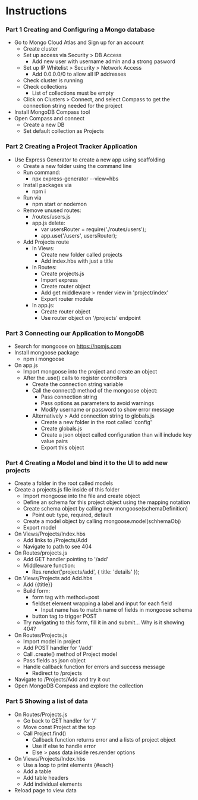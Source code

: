 # Instructions

### Part 1 Creating and Configuring a Mongo database
- Go to Mongo Cloud Atlas and Sign up for an account
    - Create cluster
    - Set up access via Security > DB Access
        - Add new user with username admin and a strong pasword
    - Set up IP Whitelist > Security > Network Access
        - Add 0.0.0.0/0 to allow all IP addresses
    - Check cluster is running
    - Check collections
        - List of collections must be empty
    - Click on Clusters > Connect, and select Compass to get the connection string needed for the project
- Install MongoDB Compass tool
- Open Compass and connect
    - Create a new DB
    - Set default collection as Projects

### Part 2 Creating a Project Tracker Application
- Use Express Generator to create a new app using scaffolding
    - Create a new folder using the command line
    - Run command:
        - npx express-generator --view=hbs
    - Install packages via 
        - npm i
    - Run via 
        - npm start or nodemon
    - Remove unused routes:
        - /routes/users.js
        - app.js delete:
            - var usersRouter = require('./routes/users');
            - app.use('/users', usersRouter);
    - Add Projects route
        - In Views: 
            - Create new folder called projects
            - Add index.hbs with just a title
        - In Routes:
            - Create projects.js
            - Import express
            - Create router object
            - Add get middleware > render view in 'project/index'
            - Export router module
        - In app.js:
            - Create router object
            - Use router object on '/projects' endpoint
### Part 3 Connecting our Application to MongoDB 
- Search for mongoose on https://npmjs.com
- Install mongoose package
    - npm i mongoose
- On app.js
    - Import mongoose into the project and create an object
    - After the .use() calls to register controllers
        - Create the connection string variable
        - Call the connect() method of the mongoose object:
            - Pass connection string
            - Pass options as parameters to avoid warnings
            - Modify username or password to show error message
        - Alternatively > Add connection string to globals.js
            - Create a new folder in the root called 'config'
            - Create globals.js
            - Create a json object called configuration than will include key value pairs
            - Export this object
            
### Part 4 Creating a Model and bind it to the UI to add new projects
- Create a folder in the root called models
- Create a projects.js file inside of this folder
    - Import mongoose into the  file and create object
    - Define an schema for this project object using the mapping notation
    - Create schema object by calling new mongoose(schemaDefinition)
        - Point out: type, required, default
    - Create a model object by calling mongoose.model(schhemaObj)
    - Export model
- On Views/Projects/Index.hbs
    - Add links to /Projects/Add
    - Navigate to path to see 404
- On Routes/projects.js
    - Add GET handler pointing to '/add'
    - Middleware function:
        - Res.render('projects/add', { title: 'details' });
- On Views/Projects add Add.hbs
    - Add {{title}}
    - Build form:
        - form tag with method=post
        - fieldset element wrapping a label and input for each field
            - Input name has to match name of fields in mongoose schema
        - button tag to trigger POST
    - Try navigating to this form, fill it in and submit… Why is it showing 404?
- On Routes/Projects.js
    - Import model in project
    - Add POST handler for '/add'
    - Call .create() method of Project model
    - Pass fields as json object
    - Handle callback function for errors and success message
        - Redirect to /projects
- Navigate to /Projects/Add and try it out
- Open MongoDB Compass and explore the collection

### Part 5 Showing a list of data
- On Routes/Projects.js
    - Go back to GET handler for '/'
    - Move const Project at the top
    - Call Project.find()
        - Callback function returns error and a lists of project object
        - Use if else to handle error
        - Else > pass data inside res.render options
- On Views/Projects/Index.hbs
    - Use a loop to print elements {#each}
    - Add a table
    - Add table headers
    - Add individual elements
- Reload page to view data

